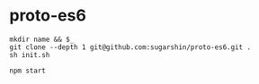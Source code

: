 # proto-es6

```
mkdir name && $_
git clone --depth 1 git@github.com:sugarshin/proto-es6.git .
sh init.sh
```

```
npm start
```
